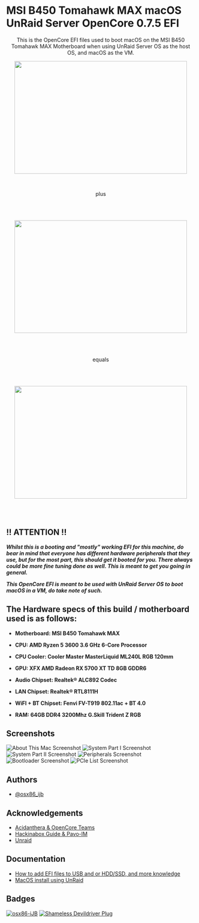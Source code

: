 # MSI B450 Tomahawk MAX macOS UnRaid Server OpenCore 0.7.5 EFI

<p align="center">
    This is the OpenCore EFI files used to boot macOS on the MSI B450 Tomahawk MAX Motherboard when using UnRaid Server OS as the host OS, and macOS as the VM.
</p>

<p align="center">
  <img width="460" height="300" src="https://asset.msi.com/resize/image/global/product/product_1_20200806161944_5f2bbd20c4441.png62405b38c58fe0f07fcef2367d8a9ba1/1024.png">
</p>
<br>
<p align="center">
    plus
</p>
<br>
<br>
<p align="center">
  <img width="460" height="300" src="https://i.ibb.co/mqQpzBZ/UN-stacked-light-2x.png">
</p>
<br>
<br>
<p align="center">
    equals
</p>
<br>
<br>
<p align="center">
  <img width="460" height="300" src="https://i.ibb.co/syB9v3K/vecteezy-heart-pixelate-1187430.png">
</p>
<br>
<br>

## !! ATTENTION !!
_**Whilst this is a booting and "mostly" working EFI for this machine, do bear in mind that everyone has different hardware peripherals that they use, but for the most part, this should get it booted for you. There always could be more fine tuning done as well. This is meant to get you going in general.**_

_**This OpenCore EFI is meant to be used with UnRaid Server OS to boot macOS in a VM, do take note of such.**_


## The Hardware specs of this build / motherboard used is as follows:

- **Motherboard: MSI B450 Tomahawk MAX**

- **CPU: AMD Ryzen 5 3600 3.6 GHz 6-Core Processor**

- **CPU Cooler: Cooler Master MasterLiquid ML240L RGB 120mm**

- **GPU: XFX AMD Radeon RX 5700 XT TD 8GB GDDR6**

- **Audio Chipset: Realtek® ALC892 Codec**

- **LAN Chipset: Realtek® RTL8111H**

- **WiFI + BT Chipset: Fenvi FV-T919 802.11ac + BT 4.0**

- **RAM: 64GB DDR4 3200Mhz G.Skill Trident Z RGB**

## Screenshots

![About This Mac Screenshot](https://i.ibb.co/6XwWjgj/Screen-Shot-2021-12-11-at-12-07-22-AM.png)
![System Part I Screenshot](https://i.ibb.co/kX00QLG/Screen-Shot-2021-12-10-at-11-38-21-PM.png)
![System Part II Screenshot](https://i.ibb.co/bb7ZmdL/Screen-Shot-2021-12-10-at-11-38-26-PM.png)
![Peripherals Screenshot](https://i.ibb.co/d4JTYg2/Screen-Shot-2021-12-10-at-11-38-49-PM.png)
![Bootloader Screenshot](https://i.ibb.co/cNztpYx/Screen-Shot-2021-12-10-at-11-39-00-PM.png)
![PCIe List Screenshot](https://i.ibb.co/svqdsWr/Screen-Shot-2021-12-10-at-11-39-43-PM.png)

## Authors

- [@osx86_ijb](https://www.github.com/osx86-ijb)

## Acknowledgements
- [Acidanthera & OpenCore Teams](https://github.com/acidanthera)
- [Hackinabox Guide & Pavo-IM](https://github.com/Pavo-IM/Hackinabox)
- [Unraid](https://unraid.net/)

## Documentation

- [How to add EFI files to USB and or HDD/SSD, and more knowledge](https://dortania.github.io/OpenCore-Install-Guide/installer-guide/opencore-efi.html)
- [MacOS install using UnRaid](https://github.com/Pavo-IM/Hackinabox)

## Badges

[![osx86-iJB](https://img.shields.io/badge/Hackintosh-Legend-red)](https://github.com/osx86-ijb)
[![Shameless Devildriver Plug](https://img.shields.io/badge/Go%20There-Away%20From%20Me-brightgreeng)](https://www.youtube.com/watch?v=PjACk_dw1v8)
